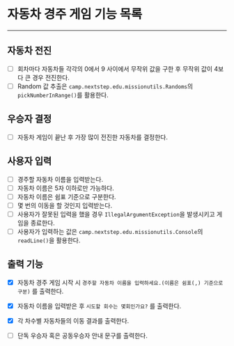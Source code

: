 # 자동차 경주 게임 기능 목록

---

## 자동차 전진
- [ ] 회차마다 자동차들 각각의 0에서 9 사이에서 무작위 값을 구한 후 무작위 값이 4보다 큰 경우 전진한다.
- [ ] Random 값 추출은 `camp.nextstep.edu.missionutils.Randoms`의 `pickNumberInRange()`를 활용한다.
## 우승자 결정
- [ ] 자동차 게임이 끝난 후 가장 많이 전진한 자동차를 결정한다. 

## 사용자 입력
- [ ] 경주할 자동차 이름을 입력받는다.
- [ ] 자동차 이름은 5자 이하로만 가능하다.
- [ ] 자동차 이름은 쉼표 기준으로 구분한다.
- [ ] 몇 번의 이동을 할 것인지 입력받는다.
- [ ] 사용자가 잘못된 입력을 했을 경우 `IllegalArgumentException`을 발생시키고 게임을 종료한다.
- [ ] 사용자가 입력하는 값은 `camp.nextstep.edu.missionutils.Console`의 `readLine()`을 활용한다.

## 출력 기능
- [x] 자동차 경주 게임 시작 시 `경주할 자동차 이름을 입력하세요.(이름은 쉼표(,) 기준으로 구분)` 를 출력한다.
- [x] 자동차 이름을 입력받은 후 `시도할 회수는 몇회인가요?` 를 출력한다.
- [x] 각 차수별 자동차들의 이동 결과를 출력한다.
- [ ] 단독 우승자 혹은 공동우승자 안내 문구를 출력한다.

